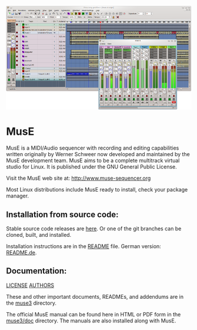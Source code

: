 ![Alt tag](muse_arranger_mixer.png)

MusE
====
MusE is a MIDI/Audio sequencer with recording and editing capabilities written originally by 
 Werner Schweer now developed and maintained by the MusE development team. 
MusE aims to be a complete multitrack virtual studio for Linux.
It is published under the GNU General Public License. 

Visit the MusE web site at: http://www.muse-sequencer.org

Most Linux distributions include MusE ready to install, check your package manager.

Installation from source code:
------------------------------
Stable source code releases are [here](http://sourceforge.net/project/showfiles.php?group_id=93414).
Or one of the git branches can be cloned, built, and installed.

Installation instructions are in the [README](muse3/README) file. German version: [README.de](muse3/README.de).

Documentation:
--------------
[LICENSE](muse3/COPYING)
[AUTHORS](muse3/AUTHORS)

These and other important documents, READMEs, and addendums are in the [muse3](muse3) directory.

The official MusE manual can be found here in HTML or PDF form in the [muse3/doc](muse3/doc) directory. 
The manuals are also installed along with MusE.
